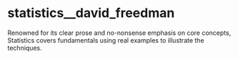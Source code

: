 # statistics__david_freedman
Renowned for its clear prose and no-nonsense emphasis on core concepts, Statistics covers fundamentals using real examples to illustrate the techniques.
